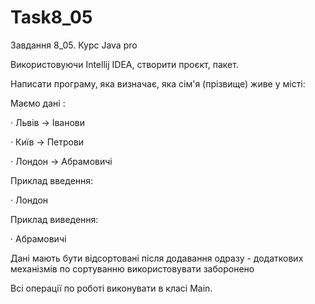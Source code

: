 # Task8_05
Завдання 8_05. Курс Java pro

Використовуючи Intellij IDEA, створити проєкт, пакет.

Написати програму, яка визначає, яка сім'я (прізвище) живе у місті:

Маємо дані :

· Львів -> Іванови

· Київ -> Петрови

· Лондон -> Абрамовичі

Приклад введення:

· Лондон

Приклад виведення:

· Абрамовичі

Дані мають бути відсортовані після додавання одразу - додаткових механізмів по сортуванню використовувати заборонено

Всі операції по роботі виконувати в класі Main.
